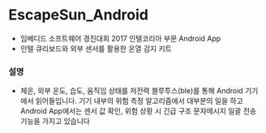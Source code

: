 # EscapeSun_Android
- 임베디드 소프트웨어 경진대회 2017 인텔코리아 부문 Android App
- 인텔 큐리보드와 외부 센서를 활용한 온열 감지 키트

### 설명
- 체온, 외부 온도, 습도, 움직임 상태를 저전력 블루투스(ble)를 통해 Android 기기에서 읽어들입니다.
기기 내부의 위험 측정 알고리즘에서 대부분의 일을 하고 Android App에서는 센서 값 확인, 위험 상황 시
긴급 구조 문자메시지 일괄 전송 기능을 가지고 있습니다
